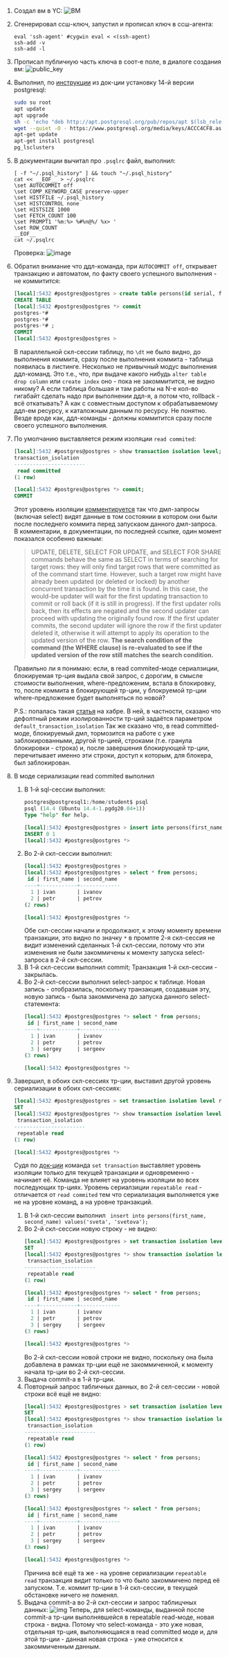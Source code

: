 1. Создал вм в YC: ![ВМ](/HomeWorks/Lesson2/2_1.png)
2. Сгенерировал ссш-ключ, запустил и прописал ключ в ссш-агента: 
   ```ssh-keygen -t rsa -b 4096 -f yacloud -N ...
   eval 'ssh-agent' #cygwin eval < <(ssh-agent)
   ssh-add -v
   ssh-add -l
   ```
3. Прописал публичную часть ключа в соот-е поле, в диалоге создания вм: ![public_key](/HomeWorks/Lesson2/2_2.png)
4. Выполнил, по [инструкции](https://www.postgresql.org/download/linux/ubuntu/) из док-ции установку 14-й версии postgresql:
   ```bash
   sudo su root
   apt update
   apt upgrade
   sh -c 'echo "deb http://apt.postgresql.org/pub/repos/apt $(lsb_release -cs)-pgdg main" > /etc/apt/sources.list.d/pgdg.list'
   wget --quiet -O - https://www.postgresql.org/media/keys/ACCC4CF8.asc | sudo apt-key add -
   apt-get update
   apt-get install postgresql
   pg_lsclusters
   ```
5. В документации вычитал про `.psqlrc` файл, выполнил:
   ```
   [ -f "~/.psql_history" ] && touch "~/.psql_history"
   cat << __EOF__ > ~/.psqlrc
   \set AUTOCOMMIT off
   \set COMP_KEYWORD_CASE preserve-upper
   \set HISTFILE ~/.psql_history
   \set HISTCONTROL none
   \set HISTSIZE 1000
   \set FETCH_COUNT 100
   \set PROMPT1 '%m:%> %#%n@%/ %x> '
   \set ROW_COUNT
   __EOF__
   cat ~/.psqlrc
   ```
   Проверка: ![image](/HomeWorks/Lesson2/2_3.png)
6. Обратил внимание что ддл-команда, при `AUTOCOMMIT off`, открывает транзакцию и автоматом, по факту своего успешного выполнения - не коммитится:
   ```sql
   [local]:5432 #postgres@postgres > create table persons(id serial, first_name text, second_name text);
   CREATE TABLE
   [local]:5432 #postgres@postgres *> commit
   postgres-*#
   postgres-*#
   postgres-*# ;
   COMMIT
   [local]:5432 #postgres@postgres >
   ```
   В параллельной скл-сессии таблицу, по `\dt` не было видно, до выполнения коммита, сразу после выполнения коммита - таблица появилась в листинге.
   Несколько не привычный модус выполнения ддл-команд.
   Это т.е., что, при выдаче какого нибудь `alter table drop column` или `create index` оно - пока не закоммитится, не видно никому? А если таблица большая и там работы на N-е кол-во гигабайт сделать надо при выполнении ддл-я, а потом что, rollback - всё откатывать? 
   А как с совместным доступом к обрабатываемому ддл-ем ресурсу, к каталожным данным по ресурсу.
   Не понятно. Везде вроде как, ддл-команды - должны коммитится сразу после своего успешного выполнения.
7. По умолчанию выставляется режим изоляции `read commited`:
   ```sql
   [local]:5432 #postgres@postgres > show transaction isolation level;
   transaction_isolation
   -----------------------
    read committed
   (1 row)
   
   [local]:5432 #postgres@postgres *> commit;
   COMMIT
   ```
   Этот уровень изоляции [комментируется](https://www.postgresql.org/docs/current/transaction-iso.html#XACT-READ-COMMITTED) так что дмл-запросы (включая select) видят данные в том состоянии в котором они были после последнего коммита перед запускаом данного дмл-запроса.
   В комментарии, в документации, по последней ссылке, один момент показался особенно важным:
   > UPDATE, DELETE, SELECT FOR UPDATE, and SELECT FOR SHARE commands behave the same as SELECT in terms of searching for target rows: they will only find target rows that were committed as of the command start time. 
   > However, such a target row might have already been updated (or deleted or locked) by another concurrent transaction by the time it is found. In this case, the would-be updater will wait for the first updating transaction to commit or roll back (if it is still in progress). 
   > If the first updater rolls back, then its effects are negated and the second updater can proceed with updating the originally found row. 
   > If the first updater commits, the second updater will ignore the row if the first updater deleted it, otherwise it will attempt to apply its operation to the updated version of the row. 
   > **The search condition of the command (the WHERE clause) is re-evaluated to see if the updated version of the row still matches the search condition.**
   
   Правильно ли я понимаю: если, в read commited-моде сериалзиции, блокируемая тр-ция выдала свой запрос, с дорогим, в смысле стоимости выполнения, where-предложеним, встала в блокировку, то, после коммита в блокирующей тр-ции, у блокруемой тр-ции where-предложение будет выполняться по новой?

   P.S.: попалась такая [статья](https://habr.com/ru/company/postgrespro/blog/442804/) на хабре.
   В ней, в частности, сказано что дефолтный режим изолированности тр-ций задаётся параметром `default_transaction_isolation`
   Так же сказано что, в read committed-моде, блокируемый дмл, тормозится на работе с уже заблокированными, другой тр-цией, строками (т.е. гранула блокировки - строка) и, после завершения блокирующей тр-ции, перечитывает именно эти строки, доступ к которым, для блокера, был заблокирован.
8. В моде сериализации read commited выполнил
   1. В 1-й sql-сессии выполнил:
      ```sql
      postgres@postgresql1:/home/student$ psql
      psql (14.4 (Ubuntu 14.4-1.pgdg20.04+1))
      Type "help" for help.
      
      [local]:5432 #postgres@postgres > insert into persons(first_name, second_name) values('sergey', 'sergeev');
      INSERT 0 1
      [local]:5432 #postgres@postgres *>
      ```
   2. Во 2-й скл-сессии выполнил:
      ```sql
      [local]:5432 #postgres@postgres >
      [local]:5432 #postgres@postgres > select * from persons;
       id | first_name | second_name
      ----+------------+-------------
        1 | ivan       | ivanov
        2 | petr       | petrov
      (2 rows)
      
      [local]:5432 #postgres@postgres *>
      ```
      Обе скл-сессии начали и продолжают, к этому моменту времени транзакции, это видно по значку `*` в промпте
      2-я скл-сессия не видит изменений сделанных 1-й скл-сессии, потому что эти изменения не были закоммичены к моменту запуска select-запроса в 2-й скл-сессии.
   3. В 1-й скл-сессии выполнил commit; Транзакция 1-й скл-сессии - закрылась.
   4. Во 2-й скл-сессии выполнил select-запрос к таблице. Новая запись - отобразилась, поскольку транзакция, создавшая эту, новую запись - была закоммичена до запуска данного select-статемента:
      ```sql
      [local]:5432 #postgres@postgres *> select * from persons;
       id | first_name | second_name
      ----+------------+-------------
        1 | ivan       | ivanov
        2 | petr       | petrov
        3 | sergey     | sergeev
      (3 rows)
      
      [local]:5432 #postgres@postgres *>
      ```
9. Завершил, в обоих скл-сессиях тр-ции, выставил другой уровень сериализации в обоих скл-сессиях:
   ```sql
   [local]:5432 #postgres@postgres > set transaction isolation level repeatable read;
   SET
   [local]:5432 #postgres@postgres *> show transaction isolation level;
    transaction_isolation
   -----------------------
    repeatable read
   (1 row)
   
   [local]:5432 #postgres@postgres *>
   ```
   Cудя по [док-ции](https://www.postgresql.org/docs/14/sql-set-transaction.html) команда `set transaction` выставляет уровень изоляции только для текущей    транзакции и одновременно - начинает её. 
   Команда не влияет на уровень изоляции во всех последующих тр-циях.
   Уровень сериалзиции `repeatable read` - отличается от `read commited` тем что сериализация выполняется уже не на уровне команд, а на уровне транзакций.
   1. В 1-й скл-сессии выполнил ` insert into persons(first_name, second_name) values('sveta', 'svetova');`
   2. Во 2-й скл-сессии новую строку - не видно:
      ```sql
      [local]:5432 #postgres@postgres > set transaction isolation level repeatable read;
      SET
      [local]:5432 #postgres@postgres *> show transaction isolation level;
       transaction_isolation
      -----------------------
       repeatable read
      (1 row)
      
      [local]:5432 #postgres@postgres *> select * from persons;
       id | first_name | second_name
      ----+------------+-------------
        1 | ivan       | ivanov
        2 | petr       | petrov
        3 | sergey     | sergeev
      (3 rows)
      
      [local]:5432 #postgres@postgres *>
      ```
      Во 2-й скл-сессии новой строки не видно, поскольку она была добавлена в рамках тр-ции ещё не закоммиченной, к моменту начала тр-ции во 2-й скл-сессии.
   3. Выдача commit-а в 1-й тр-ции.
   4. Повторный запрос табличных данных, во 2-й сел-сессии - новой строки всё ещё не видно:
      ```sql
      [local]:5432 #postgres@postgres > set transaction isolation level repeatable read;
      SET
      [local]:5432 #postgres@postgres *> show transaction isolation level;
       transaction_isolation
      -----------------------
       repeatable read
      (1 row)
      
      [local]:5432 #postgres@postgres *> select * from persons;
       id | first_name | second_name
      ----+------------+-------------
        1 | ivan       | ivanov
        2 | petr       | petrov
        3 | sergey     | sergeev
      (3 rows)
      
      [local]:5432 #postgres@postgres *> select * from persons;
       id | first_name | second_name
      ----+------------+-------------
        1 | ivan       | ivanov
        2 | petr       | petrov
        3 | sergey     | sergeev
      (3 rows)
      
      [local]:5432 #postgres@postgres *>
      ```
      Причина всё ещё та же - на уровне сериализации `repeatable read` транзакция видит только то что было закоммичено перед её запуском.
      Т.е. коммит тр-ции в 1-й скл-сессии, в текущей обстановке ничего не поменял.
   5. Выдача commit-а во 2-й скл-сессии и запрос таблицчных данных:
      ![img](/HomeWorks/Lesson2/2_4.png)
      Теперь, для select-команды, выданной после commit-а тр-ции выполнявшейся в repeatable read-моде, новая строка - видна.
      Потому что select-команда - это уже новая, отдельная тр-ция, выполняющаяся в read committed моде и, для этой тр-ции - данная новая строка - уже относится к закоммиченным данным.
